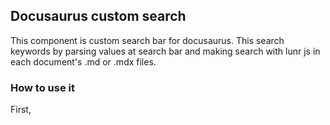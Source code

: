 ## Docusaurus custom search
This component is custom search bar for docusaurus. This search keywords by parsing values at search bar and making search with lunr js in each document's .md or .mdx files.
### How to use it
First, 
